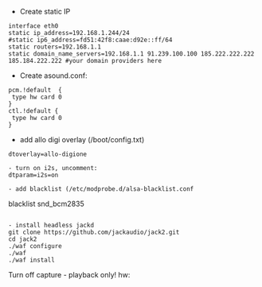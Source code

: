 - Create static IP
```
interface eth0
static ip_address=192.168.1.244/24
#static ip6_address=fd51:42f8:caae:d92e::ff/64
static routers=192.168.1.1
static domain_name_servers=192.168.1.1 91.239.100.100 185.222.222.222 185.184.222.222 #your domain providers here
```
- Create asound.conf:
```
pcm.!default  {
 type hw card 0
}
ctl.!default {
 type hw card 0
}
```

- add allo digi overlay (/boot/config.txt)
```
dtoverlay=allo-digione

- turn on i2s, uncomment:
dtparam=i2s=on
 
- add blacklist (/etc/modprobe.d/alsa-blacklist.conf
```
blacklist snd_bcm2835
```

- install headless jackd
git clone https://github.com/jackaudio/jack2.git
cd jack2
./waf configure
./waf
./waf install
```

Turn off capture - playback only! hw:
